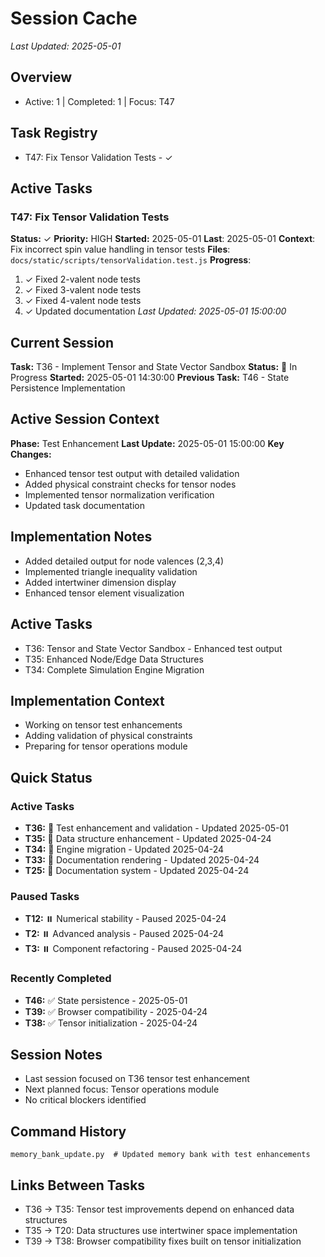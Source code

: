 # Session Cache
*Last Updated: 2025-05-01*

## Overview
- Active: 1 | Completed: 1 | Focus: T47

## Task Registry
- T47: Fix Tensor Validation Tests - ✓

## Active Tasks
### T47: Fix Tensor Validation Tests
**Status:** ✓ **Priority:** HIGH
**Started:** 2025-05-01 **Last**: 2025-05-01
**Context**: Fix incorrect spin value handling in tensor tests
**Files**: `docs/static/scripts/tensorValidation.test.js`
**Progress**:
1. ✓ Fixed 2-valent node tests
2. ✓ Fixed 3-valent node tests
3. ✓ Fixed 4-valent node tests
4. ✓ Updated documentation
*Last Updated: 2025-05-01 15:00:00*

## Current Session
**Task:** T36 - Implement Tensor and State Vector Sandbox
**Status:** 🔄 In Progress
**Started:** 2025-05-01 14:30:00
**Previous Task:** T46 - State Persistence Implementation

## Active Session Context
**Phase:** Test Enhancement
**Last Update:** 2025-05-01 15:00:00
**Key Changes:**
- Enhanced tensor test output with detailed validation
- Added physical constraint checks for tensor nodes
- Implemented tensor normalization verification
- Updated task documentation

## Implementation Notes
- Added detailed output for node valences (2,3,4)
- Implemented triangle inequality validation
- Added intertwiner dimension display
- Enhanced tensor element visualization

## Active Tasks
- T36: Tensor and State Vector Sandbox - Enhanced test output
- T35: Enhanced Node/Edge Data Structures
- T34: Complete Simulation Engine Migration

## Implementation Context
- Working on tensor test enhancements
- Adding validation of physical constraints
- Preparing for tensor operations module

## Quick Status
### Active Tasks
- **T36:** 🔄 Test enhancement and validation - Updated 2025-05-01
- **T35:** 🔄 Data structure enhancement - Updated 2025-04-24
- **T34:** 🔄 Engine migration - Updated 2025-04-24
- **T33:** 🔄 Documentation rendering - Updated 2025-04-24
- **T25:** 🔄 Documentation system - Updated 2025-04-24

### Paused Tasks
- **T12:** ⏸️ Numerical stability - Paused 2025-04-24
- **T2:** ⏸️ Advanced analysis - Paused 2025-04-24
- **T3:** ⏸️ Component refactoring - Paused 2025-04-24

### Recently Completed
- **T46:** ✅ State persistence - 2025-05-01
- **T39:** ✅ Browser compatibility - 2025-04-24
- **T38:** ✅ Tensor initialization - 2025-04-24

## Session Notes
- Last session focused on T36 tensor test enhancement
- Next planned focus: Tensor operations module
- No critical blockers identified

## Command History
```
memory_bank_update.py  # Updated memory bank with test enhancements
```

## Links Between Tasks
- T36 → T35: Tensor test improvements depend on enhanced data structures
- T35 → T20: Data structures use intertwiner space implementation
- T39 → T38: Browser compatibility fixes built on tensor initialization